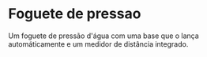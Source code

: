 # Foguete de pressao
 Um foguete de pressão d'água com uma base que o lança automáticamente e um medidor de distância integrado.
